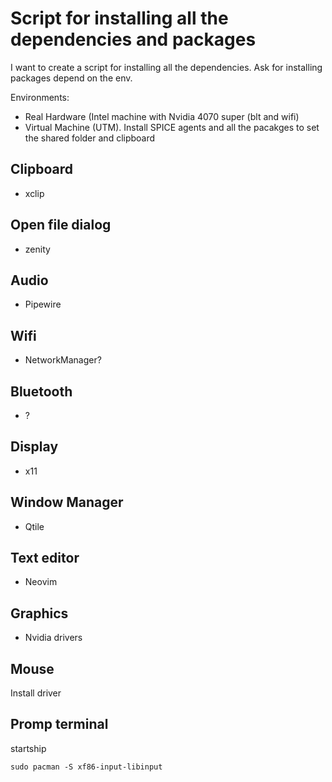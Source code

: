 # Script for installing all the dependencies and packages
I want to create a script for installing all the dependencies. Ask for installing packages depend on the env.

Environments:
- Real Hardware (Intel machine with Nvidia 4070 super (blt and wifi)
- Virtual Machine (UTM). Install SPICE agents and all the pacakges to set the shared folder and clipboard

## Clipboard
- xclip

## Open file dialog
- zenity

## Audio
- Pipewire

## Wifi
- NetworkManager?

## Bluetooth
- ?

## Display
- x11

## Window Manager
- Qtile

## Text editor
- Neovim

## Graphics
- Nvidia drivers

## Mouse
Install driver

## Promp terminal
startship

```console
sudo pacman -S xf86-input-libinput
```
